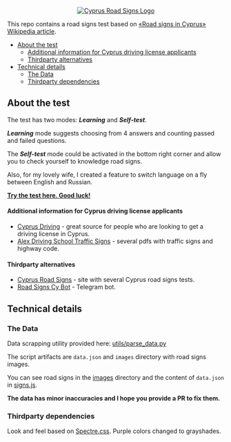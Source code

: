 <p align="center">
  <a href="https://mrfeod.github.io/cysigns/">
    <img src="https://github.com/mrfeod/cysigns/blob/master/icon/android-chrome-192x192.png?raw=true" alt="Cyprus Road Signs Logo" />
  </a>
</p>

This repo contains a road signs test based on [«Road signs in Cyprus» Wikipedia article](https://en.wikipedia.org/wiki/Road_signs_in_Cyprus).

- [About the test](#about-the-test)
  - [Additional information for Cyprus driving license applicants](#additional-information-for-cyprus-driving-license-applicants)
  - [Thirdparty alternatives](#thirdparty-alternatives)
- [Technical details](#technical-details)
  - [The Data](#the-data)
  - [Thirdparty dependencies](#thirdparty-dependencies)

## About the test
The test has two modes: ***Learning*** and ***Self-test***.

***Learning*** mode suggests choosing from 4 answers and counting passed and failed questions.

The ***Self-test*** mode could be activated in the bottom right corner and allow you to check yourself to knowledge road signs.

Also, for my lovely wife, I created a feature to switch language on a fly between English and Russian.

**[Try the test here. Good luck!](https://mrfeod.github.io/cysigns/)**

#### Additional information for Cyprus driving license applicants
- [Cyprus Driving](https://www.cyprusdriving.net/) - great source for people who are looking to get a driving license in Cyprus.
- [Alex Driving School Traffic Signs](https://alexdrivingschoolnicosia.com/traffic-signs.html) - several pdfs with traffic signs and highway code.

#### Thirdparty alternatives
- [Cyprus Road Signs](https://cysigns.online/) - site with several Cyprus road signs tests.
- [Road Signs Cy Bot](https://t.me/roadsignscybot) - Telegram bot.

## Technical details

### The Data
Data scrapping utility provided here: [utils/parse_data.py](utils/parse_data.py)

The script artifacts are `data.json` and `images` directory with road signs images.

You can see road signs in the [images](images) directory and the content of `data.json` in [signs.js](signs.js).

**The data has minor inaccuracies and I hope you provide a PR to fix them.**

### Thirdparty dependencies
Look and feel based on [Spectre.css](https://github.com/picturepan2/spectre/tree/v0.5.9). Purple colors changed to grayshades.


